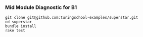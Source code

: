 ### Mid Module Diagnostic for B1


```
git clone git@github.com:turingschool-examples/superstar.git
cd superstar
bundle install
rake test
```
